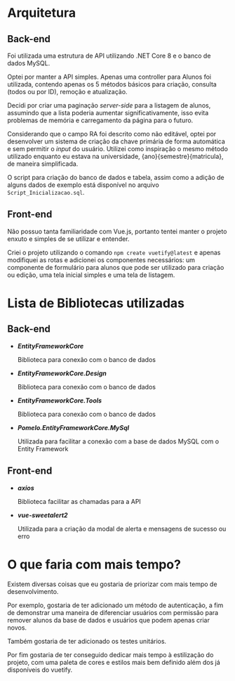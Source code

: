 # Arquitetura

## Back-end
Foi utilizada uma estrutura de API utilizando .NET Core 8 e o banco de dados MySQL.
    
Optei por manter a API simples. Apenas uma controller para Alunos foi utilizada, contendo apenas os 5 métodos básicos para criação, consulta (todos ou por ID), remoção e atualização.

Decidi por criar uma paginação *server-side* para a listagem de alunos, assumindo que a lista poderia aumentar significativamente, isso evita problemas de memória e carregamento da página para o futuro.

Considerando que o campo RA foi descrito como não editável, optei por desenvolver um sistema de criação da chave primária de forma automática e sem permitir o *input* do usuário. Utilizei como inspiração o mesmo método utilizado enquanto eu estava na universidade, {ano}{semestre}{matricula}, de maneira simplificada.

O script para criação do banco de dados e tabela, assim como a adição de alguns dados de exemplo está disponível no arquivo `Script_Inicializacao.sql`.

## Front-end
Não possuo tanta familiaridade com Vue.js, portanto tentei manter o projeto enxuto e simples de se utilizar e entender.

Criei o projeto utilizando o comando `npm create vuetify@latest` e apenas modifiquei as rotas e adicionei os componentes necessários: um componente de formulário para alunos que pode ser utilizado para criação ou edição, uma tela inicial simples e uma tela de listagem.

# Lista de Bibliotecas utilizadas
## Back-end
* ***EntityFrameworkCore***
    <p> Biblioteca para conexão com o banco de dados </p>
* ***EntityFrameworkCore.Design***
    <p> Biblioteca para conexão com o banco de dados </p>
* ***EntityFrameworkCore.Tools***
    <p> Biblioteca para conexão com o banco de dados </p>
* ***Pomelo.EntityFrameworkCore.MySql***
    <p> Utilizada para facilitar a conexão com a base de dados MySQL com o Entity Framework</p>
	
## Front-end
* ***axios***
    <p> Biblioteca facilitar as chamadas para a API </p>
* ***vue-sweetalert2***
    <p> Utilizada para a criação da modal de alerta e mensagens de sucesso ou erro </p>

# O que faria com mais tempo?
Existem diversas coisas que eu gostaria de priorizar com mais tempo de desenvolvimento.

Por exemplo, gostaria de ter adicionado um método de autenticação, a fim de demonstrar uma maneira de diferenciar usuários com permissão para remover alunos da base de dados e usuários que podem apenas criar novos.

Também gostaria de ter adicionado os testes unitários.

Por fim gostaria de ter conseguido dedicar mais tempo à estilização do projeto, com uma paleta de cores e estilos mais bem definido além dos já disponíveis do vuetify.